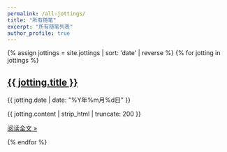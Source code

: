 ```yaml
---
permalink: /all-jottings/
title: "所有随笔"
excerpt: "所有随笔列表"
author_profile: true
---
```


<div class="jottings-archive">
  {% assign jottings = site.jottings | sort: 'date' | reverse %}
  {% for jotting in jottings %}
    <div class="jotting-item">
      <h2 class="jotting-title">
        <a href="{{ jotting.url | relative_url }}">{{ jotting.title }}</a>
      </h2>
      <p class="jotting-date">
        <time datetime="{{ jotting.date | date_to_xmlschema }}">{{ jotting.date | date: "%Y年%m月%d日" }}</time>
      </p>
      <div class="jotting-excerpt">
        {{ jotting.content | strip_html | truncate: 200 }}
      </div>
      <p class="jotting-read-more">
        <a href="{{ jotting.url | relative_url }}">阅读全文 &raquo;</a>
      </p>
    </div>
  {% endfor %}
</div> 